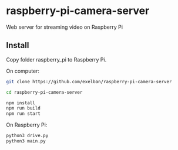 # raspberry-pi-camera-server
Web server for streaming video on Raspberry Pi

## Install
Copy folder raspberry_pi to Raspberry Pi.

On computer:
```sh
git clone https://github.com/exelban/raspberry-pi-camera-server

cd raspberry-pi-camera-server

npm install
npm run build
npm run start
```

On Raspberry Pi:
```sh
python3 drive.py
python3 main.py
```
